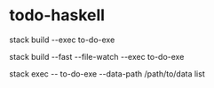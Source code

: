 # todo-haskell

stack build --exec to-do-exe

stack build --fast --file-watch --exec to-do-exe

stack exec -- to-do-exe --data-path /path/to/data list
